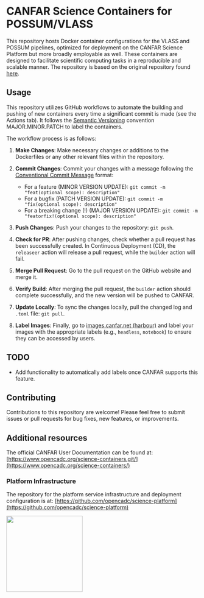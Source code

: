 # CANFAR Science Containers for POSSUM/VLASS

This repository hosts Docker container configurations for the VLASS and POSSUM pipelines, optimized for deployment on the CANFAR Science Platform but more broadly employable as well. These containers are designed to facilitate scientific computing tasks in a reproducible and scalable manner. The repository is based on the original repository found [here](https://github.com/opencadc/science-containers/).

## Usage

This repository utilizes GitHub workflows to automate the building and pushing of new containers every time a significant commit is made (see the Actions tab). It follows the [Semantic Versioning](https://semver.org/) convention MAJOR.MINOR.PATCH to label the containers.

The workflow process is as follows:

1. **Make Changes**: Make necessary changes or additions to the Dockerfiles or any other relevant files within the repository.

2. **Commit Changes**: Commit your changes with a message following the [Conventional Commit Message](https://www.conventionalcommits.org/en/v1.0.0/) format:
   - For a feature (MINOR VERSION UPDATE): `git commit -m "feat(optional scope): description"`
   - For a bugfix (PATCH VERSION UPDATE): `git commit -m "fix(optional scope): description"`
   - For a breaking change (!) (MAJOR VERSION UPDATE): `git commit -m "featorfix!(optional scope): description"`

3. **Push Changes**: Push your changes to the repository: `git push`.

4. **Check for PR**: After pushing changes, check whether a pull request has been successfully created. In Continuous Deployment (CD), the `releaseer` action will release a pull request, while the `builder` action will fail.

5. **Merge Pull Request**: Go to the pull request on the GitHub website and merge it.

6. **Verify Build**: After merging the pull request, the `builder` action should complete successfully, and the new version will be pushed to CANFAR.

7. **Update Locally**: To sync the changes locally, pull the changed log and `.toml` file: `git pull`.

8. **Label Images**: Finally, go to [images.canfar.net (harbour)](https://images.canfar.net) and label your images with the appropriate labels (e.g., `headless`, `notebook`) to ensure they can be accessed by users.

## TODO

- Add functionality to automatically add labels once CANFAR supports this feature.

## Contributing

Contributions to this repository are welcome! Please feel free to submit issues or pull requests for bug fixes, new features, or improvements.



## Additional resources

The official CANFAR User Documentation can be found at: [https://www.opencadc.org/science-containers.git/](https://www.opencadc.org/science-containers/)

### Platform Infrastructure
The repository for the platform service infrastructure and deployment configuration is at:  [https://github.com/opencadc/science-platform](https://github.com/opencadc/science-platform)

[<img src="canfar-logo.png" height="200" />](https://www.opencadc.org/science-containers/)
